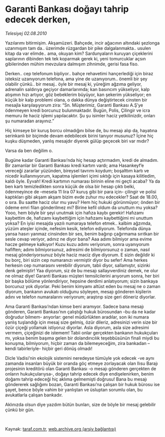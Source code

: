 # Garanti Bankası doğayı tahrip edecek derken, 

*Telesiyej 02.08.2010*

<div class="yazi"><p>Yazılarımı bitirmişim. Akşamüzeri. Bahçede, incir ağacının altındaki şezlonga uzanmışım tam da.. üzerimde rüzgardan bir pike dalgalanmakta.. usulen kitap da var elimde.. ama, okuyan kim? Sardunyaların kuruyan çiçeklerini saplarının dibinden tek tek koparmak gerek ki, yeni tomurcuklar açsın gibilerinden mühim mevzulara dalmışım zihnimde, gerisi fasa fiso. </p>
<p>Derken.. cep telefonum bipliyor.. bahçe rehavetimi hançerlediği için biraz isteksiz uzanıyorum telefona, ama yine de uzanıyorum.. önemli bir şey olabilir çünkü.. bir mesaj.. öyle bir mesaj ki, yüreğim ağzıma geliyor, adrenalin saldırıya geçiyor damarlarımda; kan basıncım yükseliyor, kalp atışımın hızı artıyor, göz bebeklerim büyüyor, kan şekerim yükseliyor; en küçük bir kalp problemi olana, o dakka dünya değiştirtecek cinsten bir mesajla karşılaşıyorum zira: “Sn. Müşterimiz, Garanti Bankası A.Ş’ye ödenmeyen kredi borcunuz bulunmaktadır. Bugün, Polis, Çilingir ve icra memuru ile haciz işlemi yapılacaktır. Şu şu isimler haciz yetkilinizdir, onları şu numaradan arayınız.”</p>
<p>Hiç kimseye bir kuruş borcu olmadığını bilse de, bu mesajı alıp da, hayatına serinkanlı bir biçimde devam edebilecek birini tanıyor musunuz? İçine hiç kuşku düşmeden, yanlış mesajdır diyerek gülüp geçecek biri var mıdır?</p>
<p>Varsa da ben değilim o. </p>
<p>Bugüne kadar Garanti Bankası’nda hiç hesap açtırmadım, kredi de almadım. Bir zamanlar bir Garanti Bankası kredi kartım vardı; ama Hasankeyf’e vereceği zararlar yüzünden, bireysel tavrımı koydum; boşalttım kartı ve nicedir kullanmıyorum, kapatma işlemleri içimi sıktığı için kasaya kilitledim, kaldı öyle. Eyvah! Kredi kartımın numarası birinin eline mi geçti acaba? Ya da ben kartı temizledikten sonra küçük de olsa bir hesap çıktı belki, ödenmeyince de –mesela 11 lira 07 kuruş gibi bir para için- çilingir ve polisi kaptıkları gibi akşam akşam bizim evde zuhur mu edecekler? Saat de 18.00, o sıra. Bu saatte haciz olur mu yavu? Hem hiç hukuki görünmüyor; önden bir ödeme emri filan gönderilmez mi? Birine kefil oldum da unuttum mu yoksa? Yooo, hem böyle bir şeyi unutmak için hafıza kaybı gerekir! Hafızamı kaybettim de, hafızamı kaybettiğim için hafızamı kaybettiğimi mi unuttum yoksa? En iyisi mesajda yazılı numaraya telefon etmek.. kalbim ağzımda, yüzüm ateşler içinde, nefesim kesik, telefon ediyorum. Telefonda dünya yansa hasırı yanmaz cinsinden bir ses, benim bağırıp çağırmama sırıtkan bir sesle cevap veriyor, adınız ne diyor bana? Aaa adımı bilmiyor ama evime hacze gelmeye kalkıyor! Kuzu kuzu adımı veriyorum, sonra uyanıyorum hafiften; adımı bilmiyorsunuz, adresimi de bilmiyorsunuz o zaman, nasıl mesaj gönderiyorsunuz böyle haciz maciz diye diyorum. E sizin değildir ki bu borç, biri sizin cep numaranızı vermiştir diyor bu sefer! Ama herkes herkesin cep numarasını verebilir diyorum, tabii diyor, sallamıştır, sizinki denk gelmiştir! Yaa diyorum, siz de bu mesajı sallayıverdiniz demek, ne olur ne olmaz diye! Garanti Bankası müşteri temsilcilerini arıyorum sonra, her biri bir başka bölüme yönlendiriyor, hepsine derdimi anlatıyorum; sizin bankaya borcunuz yok diyorlar. Peki benim kimyamı altüst eden bu mesaj ne o zaman diyorum, bankanın avukatı olduğunu söyleyen, mesajı gönderen kişilerin adını ve telefon numaralarını veriyorum; araştırıp size geri döneriz diyorlar. </p>
<p>Ama Garanti Bankası’ndan kimse beni aramıyor. Sadece bana mesajı gönderen, Garanti Bankası’nın çalıştığı hukuk bürosundan –bu da ne kadar doğrudur bilmem- arıyorlar: genel müdürlükten aradılar, son iki numara yanlış tuşlandığı için mesaj size gelmiş, özür dileriz, adresinizi verin size bir özür çiçeği yollamak istiyoruz diyorlar. Asla diyorum, asla size adresimi vermem, çiçeğinizi de istemem! Tabii onlar gerçekten bankanın hukukçuları mı, yoksa benim başıma gelen bir dolandırıcılık teşebbüsünün finali miydi bu konuşma, bilmiyorum, hiçbir zaman da bilemeyeceğim, zira bankadan –kendi tabirleriyle- hiçbir geri dönüş olmadı!</p>
<p>Dicle Vadisi’nin ekolojik sistemini neredeyse tümüyle yok edecek -ve aynı zamanda insanları büyük bir oranda göç etmeye zorlayacak olan Ilısu Barajı projesinin kreditörü olan Garanti Bankası -o mesajı gönderen gerçekten de onların hukukçularıysa-, doğayı tahrip edecek diye endişelenirken, benim doğamı tahrip edeceği hiç aklıma gelmemişti doğrusu! Bana bu mesajı göndererek sağlığımı bozan, Garanti Bankası’na çalışan bir hukuk bürosu ise şayet, bence böyle vahim bir yanlıştan ve üsluptan sorumlu olan, bu avukatlarla çalışan bankadır.</p>
<p>Aklınızda olsun diye yazdım bütün bunları, size de böyle bir mesaj gelebilir çünkü bir gün.</p>
<p> <br/></p></div>

Kaynak: [taraf.com.tr](http://www.taraf.com.tr:80/telesiyej/makale-garanti-bankasi-dogayi-tahrip-edecek-derken.htm), [web.archive.org (arşiv bağlantısı)](http://web.archive.org/web/20100805123221/http://www.taraf.com.tr:80/telesiyej/makale-garanti-bankasi-dogayi-tahrip-edecek-derken.htm)
